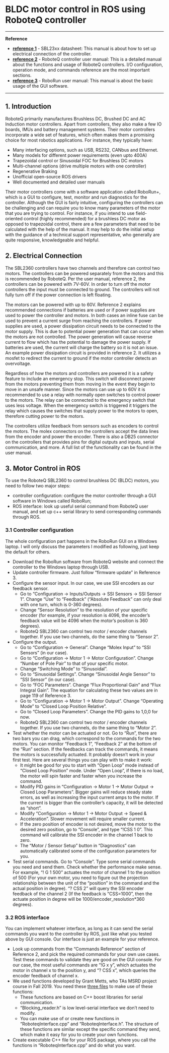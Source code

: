 # BLDC motor control in ROS using RoboteQ controller
---
__Reference__

- __[reference 1](https://www.roboteq.com/index.php/docman/motor-controllers-documents-and-files/documentation/datasheets/sbl23xx-datasheet/288-sbl23xx-datasheet/file)__ - SBL23xx datasheet: This manual is about how to set up electrical connection of the controller.
- __[reference 2](https://www.roboteq.com/index.php/docman/motor-controllers-documents-and-files/documentation/user-manual/272-roboteq-controllers-user-manual-v17/file)__ - RoboteQ controller user manual: This is a detailed manual about the functions and usage of RoboteQ controllers. I/O configuration, operation mode, and commands reference are the most important sections.
- __[reference 3](https://www.roboteq.com/index.php/docman/motor-controllers-documents-and-files/documentation/user-manual/642-roborun-plus-manual/file)__ - RoboRun user manual: This manual is about the basic usage of the GUI software.
---

## 1. Introduction
RoboteQ primarily manufactures Brushless DC, Brushed DC and AC Induction motor controllers. Apart from controllers, they also make a few IO boards, IMUs and battery management systems. Their motor controllers incorporate a wide set of features, which often makes them a promising choice for most robotics applications. For instance, they typically have:
+ Many interfacing options, such as USB, RS232, CANbus and Ethernet.
+ Many models for different power requirements (even upto 400A)
+ Trapezoidal control or Sinusoidal FOC for Brushless DC motors
+ Multi-channel options (drive multiple motors with one controller)
+ Regenerative Braking
+ Unofficial open-source ROS drivers
+ Well documented and detailed user manuals

Their motor controllers come with a software application called RoboRun+, which is a GUI to configure, test, monitor and run diagnostics for the controller. Although the GUI is fairly intuitive, configuring the controllers can be challenging and can require you to know many parameters of the motor that you are trying to control. For instance, if you intend to use field-oriented control (highly recommended) for a brushless DC motor as opposed to trapezoidal control, there are a few parameters that need to be calculated with the help of the manual. It may help to do the initial setup with the guidance of a technical support representative, who generally are quite responsive, knowledgeable and helpful.

## 2. Electrical Connection
The SBL2360 controllers have two channels and therefore can control two motors.  The controllers can be powered separately from the motors and this is recommended by RoboteQ.  Per the user manual, reference 2, the controllers can be powered with 7V-60V.  In order to turn off the motor controllers the input must be connected to ground.  The controllers will not fully turn off if the power connection is left floating.  

The motors can be powered with up to 60V.  Reference 2 explains recommended connections if batteries are used or if power supplies are used to power the controller and motors.  In both cases an inline fuse can be used to prevent a current surge from reaching the controllers.  If power supplies are used, a power dissipation circuit needs to be connected to the motor supply.  This is due to potential power generation that can occur when the motors are not controlled.  The power generation will cause reverse current to flow which has the potential to damage the power supply.  If batteries are used, the current will charge the battery so it is not an issue.  An example power dissipation circuit is provided in reference 2.  It utilizes a mosfet to redirect the current to ground if the motor controller detects an overvoltage.  

Regardless of how the motors and controllers are powered it is a safety feature to include an emergency stop.  This switch will disconnect power from the motors preventing them from moving in the event they begin to move in an unsafe manner.  Since the motors can use up to 60V it is recommended to use a relay with normally open switches to control power to the motors.  The relay can be connected to the emergency switch that uses less voltage.  When the emergency switch is triggered it triggers the relay which causes the switches that supply power to the motors to open, therefore cutting power to the motors.  

The controllers utilize feedback from sensors such as encoders to control the motors.  The molex connectors on the controllers accept the data lines from the encoder and power the encoder.  There is also a DB25 connector on the controllers that provides pins for digital outputs and inputs, serial communication, and more.  A full list of the functionality can be found in the user manual.  

## 3. Motor Control in ROS
To use the RoboteQ SBL2360 to control brushless DC (BLDC) motors, you need to follow two major steps:
+ controller configuration: configure the motor controller through a GUI software in Windows called RoboRun;
+ ROS interface: look up useful serial command from RoboteQ user manual, and set up c++ serial library to send corresponding commands through ROS.
### 3.1 Controller configuration
The whole configuration part happens in the RoboRun GUI on a Windows laptop. I will only discuss the parameters I modified as following, just keep the default for others.
+ Download the RoboRun software from RoboteQ website and connect the controller to the Windows laptop through USB.
+ Update controller firmware. Just follow “firmware update” in Reference 3.
+ Configure the sensor input. In our case, we use SSI encoders as our feedback sensor. 
    - Go to “Configuration -> Inputs/Outputs -> SSI Sensors -> SSI Sensor 1”. Change “Use” to “Feedback” (“Absolute Feedback” can only deal with one turn, which is 0-360 degrees). 
    - Change “Sensor Resolution” to the resolution of your specific encoder (for example, if your resolution is 4096, the encoder’s feedback value will be 4096 when the motor’s position is 360 degrees). 
    - RoboteQ SBL2360 can control two motor / encoder channels together. If you use two channels, do the same thing to “Sensor 2”.
+ Configure the output. 
    - Go to “Configuration -> General”. Change “Molex Input” to “SSI Sensors” (in our case).
    - Go to “Configuration -> Motor 1 -> Motor Configuration”. Change “Number of Pole Pair” to that of your specific motor. 
    - Change “Switching Mode” to “Sinusoidal”.
    - Go to “Sinusoidal Settings”. Change “Sinusoidal Angle Sensor” to “SSI Sensor” (in our case).
    - Go to “FOC Parameters”. Change “Flux Proportional Gain” and  “Flux Integral Gain”. The equation for calculating these two values are in page 119 of Reference 3.
    - Go to “Configuration -> Motor 1 -> Motor Output”. Change “Operating Mode” to “Closed Loop Position Relative”.
    - Go to “Closed Loop Parameters”. Change the PID gains to 1,0,0 for now.
    - RoboteQ SBL2360 can control two motor / encoder channels together. If you use two channels, do the same thing to “Motor 2”.
+ Test whether the motor can be actuated or not. Go to “Run”, there are two bars you can drag, which correspond to the commands for the two motors. You can monitor “Feedback 1”, “Feedback 2” at the bottom of the “Run” section. If the feedbacks can track the commands, it means the motors is successfully actuated. It probably doesn’t work in your first test. Here are several things you can play with to make it work:
    - It might be good for you to start with “Open Loop” mode instead of “Closed Loop Position” mode. Under “Open Loop”, if there is no load, the motor will spin faster and faster when you increase the command.
    - Modify PID gains in “Configuration -> Motor 1 -> Motor Output -> Closed Loop Parameters”. Bigger gains will reduce steady state errors, as well as increasing the input current amps to the motor. If the current is bigger than the controller’s capacity, it will be detected as “short”.
    - Modify “Configuration -> Motor 1 -> Motor Output -> Speed & Acceleration”. Slower movement will require smaller current.
    - If the zero position of encoder is not desired, move the motor to the desired zero position, go to “Console”, and type “!CSS 1 0”. This command will calibrate the SSI encoder in the channel 1 back to zero.
    - The “Motor / Sensor Setup” button in “Diagnostics” can automatically calibrated some of the configuration parameters for you.
+ Test serial commands. Go to “Console”. Type some serial commands you need and send them. Check whether the performance make sense. For example, “! G 1 500” actuates the motor of channel 1 to the position of 500 (For your own motor, you need to figure out the projection relationship between the unit of the “position” in the command and the actual position in degree). “? CSS 2” will query the SSI encoder feedback of the channel 2 (If the feedback is “CSS=1000”, then the actuate position in degree will be 1000/encoder_resolution*360 degrees).
### 3.2 ROS interface
You can implement whatever interface, as long as it can send the serial commands you want to the controller by ROS, just like what you tested above by GUI console. Our interface is just an example for your reference.
+ Look up commands from the “Commands Reference” section of Reference 2, and pick the required commands for your own use cases. Test these commands to validate they are good on the GUI console. For our case, the most useful commands are “!G x y”, which actuates the motor in channel x to the position y, and “? CSS x”, which queries the encoder feedback of channel x.
+ We used functions developed by Grant Metts, who TAs MSRD project course in Fall 2019. You need these [three files](https://github.com/boshenniu/motor_control_ROS/tree/master/serial_command) to make use of these functions: 
    - These functions are based on C++ boost libraries for serial communication.
    - “Blocking_reader.h” is low level-serial interface we don’t need to modify.
    - You can make use of or create new functions in “RoboteqInterface.cpp” and “RoboteqInterface.h”. The structure of these functions are similar except the specific command they send, which make it easy for you to create your own functions.
+ Create executable C++ file for your ROS package, where you call the functions in “RoboteqInterface.cpp” and do what you want.